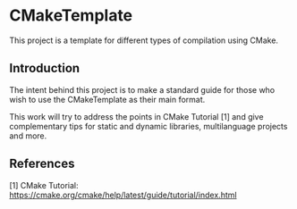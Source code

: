 # CMakeTemplate
This project is a template for different types of compilation using CMake.

## Introduction
The intent behind this project is to make a standard guide for those who wish to use the CMakeTemplate as their main format.

This work will try to address the points in CMake Tutorial [1] and give complementary tips for static and dynamic libraries, multilanguage projects and more.

## References

[1] CMake Tutorial: https://cmake.org/cmake/help/latest/guide/tutorial/index.html
